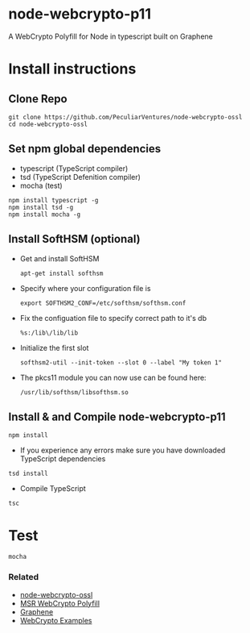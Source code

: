 # node-webcrypto-p11
A WebCrypto Polyfill for Node in typescript built on Graphene

# Install instructions

## Clone Repo

```
git clone https://github.com/PeculiarVentures/node-webcrypto-ossl
cd node-webcrypto-ossl
```

## Set npm global dependencies
- typescript (TypeScript compiler)
- tsd (TypeScript Defenition compiler)
- mocha (test)

```
npm install typescript -g
npm install tsd -g
npm install mocha -g
```
## Install SoftHSM (optional)
- Get and install SoftHSM

    `apt-get install softhsm`

- Specify where your configuration file is

    `export SOFTHSM2_CONF=/etc/softhsm/softhsm.conf`

- Fix the configuation file to specify correct path to it's db

    `%s:/lib\/lib/lib`

- Initialize the first slot

    `softhsm2-util --init-token --slot 0 --label "My token 1"`

- The pkcs11 module you can now use can be found here:

  `/usr/lib/softhsm/libsofthsm.so`
  

## Install & and Compile node-webcrypto-p11

```
npm install
```

* If you experience any errors make sure you have downloaded TypeScript dependencies

```
tsd install
```

- Compile TypeScript
  
```
tsc
```



# Test

```
mocha
```


### Related
 - [node-webcrypto-ossl](https://github.com/PeculiarVentures/node-webcrypto-ossl)
 - [MSR WebCrypto Polyfill](http://research.microsoft.com/en-us/downloads/29f9385d-da4c-479a-b2ea-2a7bb335d727/)
 - [Graphene](https://github.com/PeculiarVentures/graphene)
 - [WebCrypto Examples](https://github.com/diafygi/webcrypto-examples)
